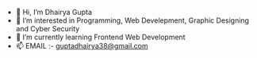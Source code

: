 - 👋 Hi, I’m Dhairya Gupta
- 👀 I’m interested in Programming, Web Develepment, Graphic Designing and Cyber Security
- 🌱 I’m currently learning Frontend Web Development
- 📫 EMAIL :- guptadhairya38@gmail.com


<!---
Dhairya-GH/Dhairya-GH is a ✨ special ✨ repository because its `README.md` (this file) appears on your GitHub profile.
You can click the Preview link to take a look at your changes.
--->

